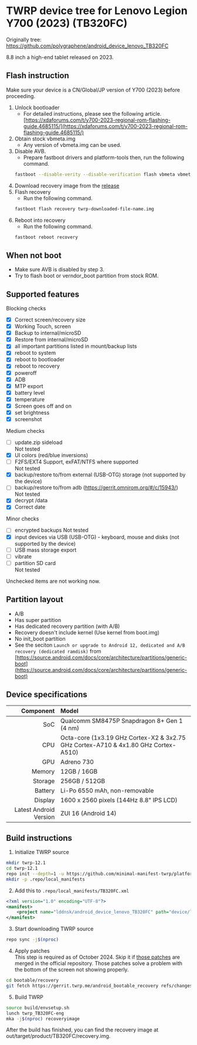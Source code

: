 # TWRP device tree for Lenovo Legion Y700 (2023) (TB320FC)
Originally tree: https://github.com/polygraphene/android_device_lenovo_TB320FC

8.8 inch a high-end tablet released on 2023.

## Flash instruction
  Make sure your device is a CN/Global/JP version of Y700 (2023) before proceeding.

1. Unlock bootloader
   - For detailed instructions, please see the following article.  
   [https://xdaforums.com/t/y700-2023-regional-rom-flashing-guide.4685115/](https://xdaforums.com/t/y700-2023-regional-rom-flashing-guide.4685115/)
2. Obtain stock vbmeta.img
   - Any version of vbmeta.img can be used.
3. Disable AVB.
   - Prepare fastboot drivers and platform-tools then, run the following command.
   ```sh
   fastboot --disable-verity --disable-verification flash vbmeta vbmeta.img
   ```
4. Download recovery image from the [release](https://github.com/lddnsk/android_device_lenovo_TB320FC/releases)
5. Flash recovery
   - Run the following command.
   ```sh
   fastboot flash recovery twrp-downloaded-file-name.img
   ```
6. Reboot into recovery
   - Run the following command.
   ```sh
   fastboot reboot recovery
   ```

## When not boot
  - Make sure AVB is disabled by step 3.
  - Try to flash boot or verndor_boot partition from stock ROM.

## Supported features

Blocking checks
- [x] Correct screen/recovery size
- [x] Working Touch, screen
- [x] Backup to internal/microSD
- [x] Restore from internal/microSD
- [x] all important partitions listed in mount/backup lists
- [x] reboot to system
- [x] reboot to bootloader
- [x] reboot to recovery
- [x] poweroff
- [x] ADB
- [x] MTP export
- [x] battery level
- [x] temperature
- [x] Screen goes off and on
- [x] set brightness
- [x] screenshot

Medium checks
- [ ] update.zip sideload  
  Not tested
- [x] UI colors (red/blue inversions)
- [ ] F2FS/EXT4 Support, exFAT/NTFS where supported  
  Not tested
- [x] backup/restore to/from external (USB-OTG) storage (not supported by the device)
- [ ] backup/restore to/from adb (https://gerrit.omnirom.org/#/c/15943/)  
  Not tested
- [x] decrypt /data
- [x] Correct date

Minor checks
- [ ] encrypted backups
  Not tested
- [x] input devices via USB (USB-OTG) - keyboard, mouse and disks (not supported by the device)
- [ ] USB mass storage export
- [ ] vibrate
- [ ] partition SD card  
  Not tested

Unchecked items are not working now.

## Partition layout

- A/B
- Has super partition
- Has dedicated recovery partition (with A/B)
- Recovery doesn't include kernel (Use kernel from boot.img)
- No init\_boot partition
- See the seciton `Launch or upgrade to Android 12, dedicated and A/B recovery (dedicated ramdisk)` from  
  [https://source.android.com/docs/core/architecture/partitions/generic-boot](https://source.android.com/docs/core/architecture/partitions/generic-boot)

## Device specifications

Component              | Model
----------------------:|:-------------------------
SoC                    | Qualcomm SM8475P Snapdragon 8+ Gen 1 (4 nm)
CPU                    | Octa-core (1x3.19 GHz Cortex-X2 & 3x2.75 GHz Cortex-A710 & 4x1.80 GHz Cortex-A510)
GPU                    | Adreno 730
Memory                 | 12GB / 16GB
Storage                | 256GB / 512GB
Battery                | Li-Po 6550 mAh, non-removable
Display                | 1600 x 2560 pixels (144Hz 8.8" IPS LCD)
Latest Android Version | ZUI 16 (Android 14)

## Build instructions

1. Initialize TWRP source
```sh
mkdir twrp-12.1
cd twrp-12.1
repo init --depth=1 -u https://github.com/minimal-manifest-twrp/platform_manifest_twrp_aosp.git -b twrp-12.1
mkdir -p .repo/local_manifests
```

2. Add this to `.repo/local_manifests/TB320FC.xml`
```xml
<?xml version="1.0" encoding="UTF-8"?>
<manifest>
	<project name="lddnsk/android_device_lenovo_TB320FC" path="device/lenovo/TB320FC" remote="github" revision="android-12.1"/>
</manifest>
```

3. Start downloading TWRP source
```sh
repo sync -j$(nproc)
```

4. Apply patches  
This step is required as of October 2024. Skip it if [those patches](https://gerrit.twrp.me/q/topic:%22drm-fix-new-topology%22) are merged in the official repository.
Those patches solve a problem with the bottom of the screen not showing properly.
```sh
cd bootable/recovery
git fetch https://gerrit.twrp.me/android_bootable_recovery refs/changes/83/7683/1 && git checkout FETCH_HEAD
```

5. Build TWRP
```sh
source build/envsetup.sh
lunch twrp_TB320FC-eng
mka -j$(nproc) recoveryimage
```

After the build has finished, you can find the recovery image at out/target/product/TB320FC/recovery.img.
